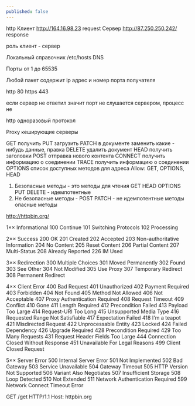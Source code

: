 ```yaml
---
published: false
---
```

http
Клиент http://164.16.98.23 request
Сервер http://87.250.250.242/ response

роль клиент - сервер

Локальный справочник /etc/hosts
DNS

Порты от 1 до 65535

Любой пакет содержит ip адрес и номер порта получателя

http 80
https 443

если сервер не ответил значит порт не слушается сервером, процесс не

http одноразовый протокол

Proxy кеширующие серверы

GET получить
PUT загрузить
PATCH в документе заменить какие - нибудь данные, правка
DELETE удалить документ
HEAD получить заголовки
POST отправка нового контента
CONNECT получить информацию о соединении
TRACE получить информацию о соединении
OPTIONS список доступных методов для адреса Allow: GET, OPTIONS, HEAD

1. Безопасные методы - это методы для чтения GET HEAD OPTIONS PUT DELETE - идемпотентные
2. Не безопасные методы - POST PATCH - не идемпотентные методы опасные методы

http://httpbin.org/

1×× Informational
100 Continue
101 Switching Protocols
102 Processing

2×× Success
200 OK
201 Created
202 Accepted
203 Non-authoritative Information
204 No Content
205 Reset Content
206 Partial Content
207 Multi-Status
208 Already Reported
226 IM Used

3×× Redirection
300 Multiple Choices
301 Moved Permanently
302 Found
303 See Other
304 Not Modified
305 Use Proxy
307 Temporary Redirect
308 Permanent Redirect

4×× Client Error
400 Bad Request
401 Unauthorized
402 Payment Required
403 Forbidden
404 Not Found
405 Method Not Allowed
406 Not Acceptable
407 Proxy Authentication Required
408 Request Timeout
409 Conflict
410 Gone
411 Length Required
412 Precondition Failed
413 Payload Too Large
414 Request-URI Too Long
415 Unsupported Media Type
416 Requested Range Not Satisfiable
417 Expectation Failed
418 I'm a teapot
421 Misdirected Request
422 Unprocessable Entity
423 Locked
424 Failed Dependency
426 Upgrade Required
428 Precondition Required
429 Too Many Requests
431 Request Header Fields Too Large
444 Connection Closed Without Response
451 Unavailable For Legal Reasons
499 Client Closed Request

5×× Server Error
500 Internal Server Error
501 Not Implemented
502 Bad Gateway
503 Service Unavailable
504 Gateway Timeout
505 HTTP Version Not Supported
506 Variant Also Negotiates
507 Insufficient Storage
508 Loop Detected
510 Not Extended
511 Network Authentication Required
599 Network Connect Timeout Error

GET /get HTTP/1.1
Host: httpbin.org




